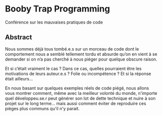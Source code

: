 # Booby Trap Programming

Conférence sur les mauvaises pratiques de code

Abstract
--------

Nous sommes déjà tous tombé.e.s sur un morceau de code dont le comportement nous a semblé tellement
tordu et absurde qu’on en vient à se demander si on n’a pas cherché à nous piéger pour quelque obscure
raison.

Et si c’était vraiment le cas ? Dans ce cas, quelles pourraient être les motivations de leurs auteur.e.s ?
Folie ou incompétence ? Et si la réponse était ailleurs...

En nous basant sur quelques exemples réels de code piégé, nous allons vous montrer comment, même avec
la meilleur volonté du monde, n'importe quel développeu.se.r peut générer son lot de dette technique et nuire
à son projet sur le long terme… mais aussi comment éviter de reproduire ces pièges plus communs qu'il n'y
parait.
